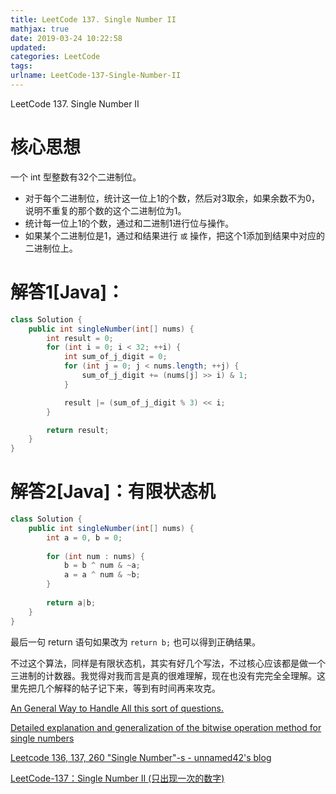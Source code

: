 ```yaml
---
title: LeetCode 137. Single Number II
mathjax: true
date: 2019-03-24 10:22:58
updated:
categories: LeetCode
tags:
urlname: LeetCode-137-Single-Number-II
---
```


LeetCode 137. Single Number II

<!-- more -->

# 核心思想

一个 int 型整数有32个二进制位。

- 对于每个二进制位，统计这一位上1的个数，然后对3取余，如果余数不为0，说明不重复的那个数的这个二进制位为1。
- 统计每一位上1的个数，通过和二进制1进行位与操作。
- 如果某个二进制位是1，通过和结果进行 `或` 操作，把这个1添加到结果中对应的二进制位上。



# 解答1[Java]：

```java
class Solution {
    public int singleNumber(int[] nums) {
        int result = 0;
        for (int i = 0; i < 32; ++i) {
            int sum_of_j_digit = 0;
            for (int j = 0; j < nums.length; ++j) {
                sum_of_j_digit += (nums[j] >> i) & 1;
            }

            result |= (sum_of_j_digit % 3) << i;
        }

        return result;
    }
}
```

# 解答2[Java]：有限状态机

```java
class Solution {
    public int singleNumber(int[] nums) {
        int a = 0, b = 0;
        
        for (int num : nums) {
            b = b ^ num & ~a;
            a = a ^ num & ~b;
        }
        
        return a|b;
    }
}
```

最后一句 return 语句如果改为 `return b;` 也可以得到正确结果。

不过这个算法，同样是有限状态机，其实有好几个写法，不过核心应该都是做一个三进制的计数器。我觉得对我而言是真的很难理解，现在也没有完完全全理解。这里先把几个解释的帖子记下来，等到有时间再来攻克。



[An General Way to Handle All this sort of questions.](https://leetcode.com/problems/single-number-ii/discuss/43296/An-General-Way-to-Handle-All-this-sort-of-questions.)

[Detailed explanation and generalization of the bitwise operation method for single numbers](https://leetcode.com/problems/single-number-ii/discuss/43295/Detailed-explanation-and-generalization-of-the-bitwise-operation-method-for-single-numbers)

[Leetcode 136, 137, 260 "Single Number"-s - unnamed42's blog](https://unnamed42.github.io/2016-02-08-Leetcode-136-137-260-Single-Number-s.html)

[LeetCode-137：Single Number II (只出现一次的数字)](https://blog.csdn.net/Koala_Tree/article/details/80228525)

